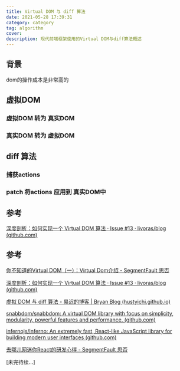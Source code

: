 ```yaml
---
title: Virtual DOM 与 diff 算法
date: 2021-05-28 17:39:31
category: category
tag: algorithm
cover: 
description: 现代前端框架使用的Virtual DOM与diff算法概述
---
```


## 背景

dom的操作成本是非常高的

## 虚拟DOM

### 虚拟DOM 转为 真实DOM

### 真实DOM 转为 虚拟DOM

## diff 算法

### 捕获actions



### patch 将actions 应用到 真实DOM中



## 参考

[深度剖析：如何实现一个 Virtual DOM 算法 · Issue #13 · livoras/blog (github.com)](https://github.com/livoras/blog/issues/13)





















## 参考

[你不知道的Virtual DOM（一）：Virtual Dom介绍 - SegmentFault 思否](https://segmentfault.com/a/1190000016129036)

[深度剖析：如何实现一个 Virtual DOM 算法 · Issue #13 · livoras/blog (github.com)](https://github.com/livoras/blog/issues/13)

[虚拟 DOM 与 diff 算法 - 易迟的博客 | Bryan Blog (hustyichi.github.io)](https://hustyichi.github.io/2020/09/16/vdom/#react-算法)

[snabbdom/snabbdom: A virtual DOM library with focus on simplicity, modularity, powerful features and performance. (github.com)](https://github.com/snabbdom/snabbdom)

[infernojs/inferno: An extremely fast, React-like JavaScript library for building modern user interfaces (github.com)](https://github.com/infernojs/inferno)

[去哪儿网迷你React的研发心得 - SegmentFault 思否](https://segmentfault.com/a/1190000011235844)

[未完待续...]